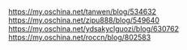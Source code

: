 https://my.oschina.net/tanwen/blog/534632
https://my.oschina.net/zipu888/blog/549640
https://my.oschina.net/ydsakyclguozi/blog/630762
https://my.oschina.net/roccn/blog/802583